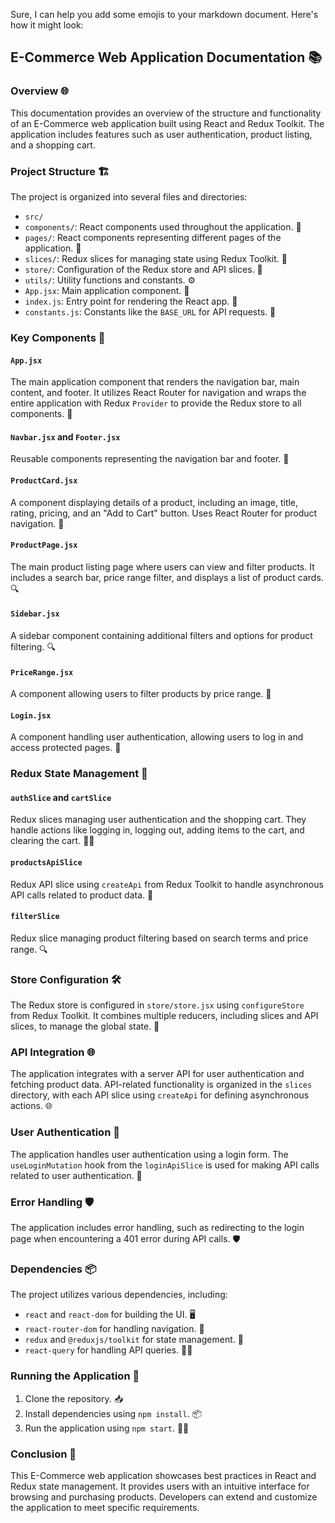 Sure, I can help you add some emojis to your markdown document. Here's how it might look:

## E-Commerce Web Application Documentation 📚

### Overview 🌐
This documentation provides an overview of the structure and functionality of an E-Commerce web application built using React and Redux Toolkit. The application includes features such as user authentication, product listing, and a shopping cart.

### Project Structure 🏗️

The project is organized into several files and directories:

- `src/`
 - `components/`: React components used throughout the application. 🧩
 - `pages/`: React components representing different pages of the application. 📄
 - `slices/`: Redux slices for managing state using Redux Toolkit. 🍰
 - `store/`: Configuration of the Redux store and API slices. 🔌
 - `utils/`: Utility functions and constants. ⚙️
 - `App.jsx`: Main application component. 🎯
 - `index.js`: Entry point for rendering the React app. 🚀
 - `constants.js`: Constants like the `BASE_URL` for API requests. 🔑

### Key Components 🧱

#### `App.jsx`
The main application component that renders the navigation bar, main content, and footer. It utilizes React Router for navigation and wraps the entire application with Redux `Provider` to provide the Redux store to all components. 🌈

#### `Navbar.jsx` and `Footer.jsx`
Reusable components representing the navigation bar and footer. 📣

#### `ProductCard.jsx`
A component displaying details of a product, including an image, title, rating, pricing, and an "Add to Cart" button. Uses React Router for product navigation. 🛒

#### `ProductPage.jsx`
The main product listing page where users can view and filter products. It includes a search bar, price range filter, and displays a list of product cards. 🔍

#### `Sidebar.jsx`
A sidebar component containing additional filters and options for product filtering. 🔍

#### `PriceRange.jsx`
A component allowing users to filter products by price range. 💸

#### `Login.jsx`
A component handling user authentication, allowing users to log in and access protected pages. 🔐

### Redux State Management 🧠

#### `authSlice` and `cartSlice`
Redux slices managing user authentication and the shopping cart. They handle actions like logging in, logging out, adding items to the cart, and clearing the cart. 🔐🛒

#### `productsApiSlice`
Redux API slice using `createApi` from Redux Toolkit to handle asynchronous API calls related to product data. 📡

#### `filterSlice`
Redux slice managing product filtering based on search terms and price range. 🔍

### Store Configuration 🛠️

The Redux store is configured in `store/store.jsx` using `configureStore` from Redux Toolkit. It combines multiple reducers, including slices and API slices, to manage the global state. 🔗

### API Integration 🌐

The application integrates with a server API for user authentication and fetching product data. API-related functionality is organized in the `slices` directory, with each API slice using `createApi` for defining asynchronous actions. 🌐

### User Authentication 🔐

The application handles user authentication using a login form. The `useLoginMutation` hook from the `loginApiSlice` is used for making API calls related to user authentication. 🔐

### Error Handling 🛡️

The application includes error handling, such as redirecting to the login page when encountering a 401 error during API calls. 🛡️

### Dependencies 📦

The project utilizes various dependencies, including:
- `react` and `react-dom` for building the UI. 🖥️
- `react-router-dom` for handling navigation. 🚦
- `redux` and `@reduxjs/toolkit` for state management. 🧮
- `react-query` for handling API queries. 🕵️‍♀️

### Running the Application 🚀

1. Clone the repository. 📥
2. Install dependencies using `npm install`. 📦
3. Run the application using `npm start`. 🏃‍♂️

### Conclusion 🎉

This E-Commerce web application showcases best practices in React and Redux state management. It provides users with an intuitive interface for browsing and purchasing products. Developers can extend and customize the application to meet specific requirements. 
